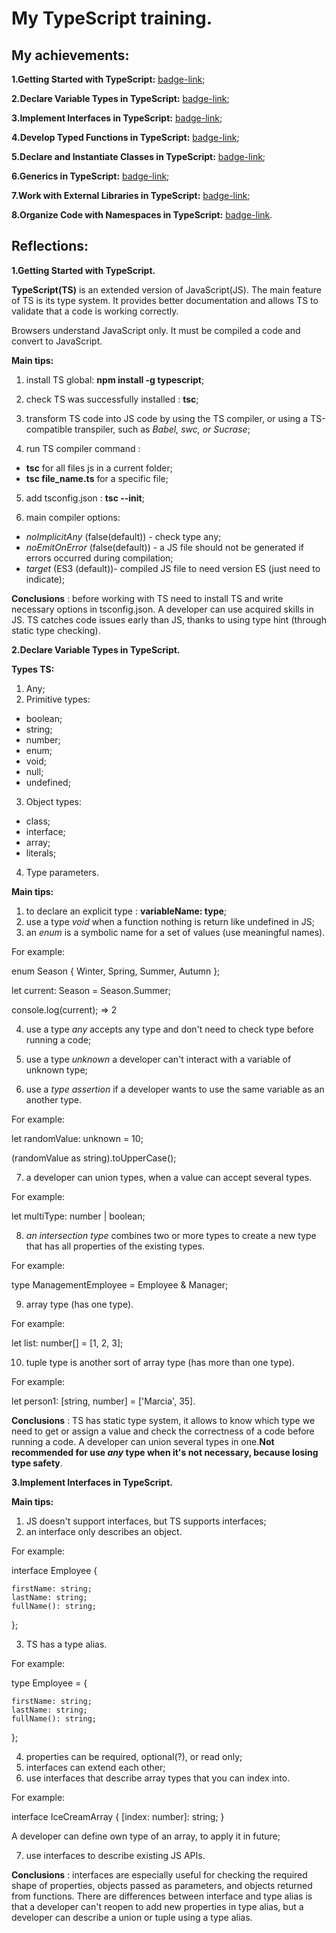 # My TypeScript training.

## My achievements:

**1.Getting Started with TypeScript:** [badge-link](https://learn.microsoft.com/api/achievements/share/en-us/MargaritaMasko-4018/FZ9UK3AX?sharingId=8BB0169F9B90EC28);

**2.Declare Variable Types in TypeScript:** [badge-link](https://learn.microsoft.com/api/achievements/share/en-us/MargaritaMasko-4018/UFSLN8T3?sharingId=8BB0169F9B90EC28);

**3.Implement Interfaces in TypeScript:** [badge-link](https://learn.microsoft.com/api/achievements/share/en-us/MargaritaMasko-4018/9NTLR4ZU?sharingId=8BB0169F9B90EC28);

**4.Develop Typed Functions in TypeScript:** [badge-link](https://learn.microsoft.com/api/achievements/share/en-us/MargaritaMasko-4018/8RG84J4W?sharingId=8BB0169F9B90EC28);

**5.Declare and Instantiate Classes in TypeScript:** [badge-link](https://learn.microsoft.com/api/achievements/share/en-us/MargaritaMasko-4018/WACR77DN?sharingId=8BB0169F9B90EC28);

**6.Generics in TypeScript:** [badge-link](https://learn.microsoft.com/api/achievements/share/en-us/MargaritaMasko-4018/J6EGWX5T?sharingId=8BB0169F9B90EC28);

**7.Work with External Libraries in TypeScript:** [badge-link](https://learn.microsoft.com/api/achievements/share/en-us/MargaritaMasko-4018/WACM4JUN?sharingId=8BB0169F9B90EC28);

**8.Organize Code with Namespaces in TypeScript:** [badge-link](https://learn.microsoft.com/api/achievements/share/en-us/MargaritaMasko-4018/ZPFLMB72?sharingId=8BB0169F9B90EC28).

## Reflections:

**1.Getting Started with TypeScript.**

**TypeScript(TS)** is an extended version of JavaScript(JS). The main feature of TS is its type system. It provides better documentation and allows TS to validate that a code is working correctly.

Browsers understand JavaScript only. It must be compiled a code and convert to JavaScript.

**Main tips:**

1. install TS global: **npm install -g typescript**;

2. check TS was successfully installed : **tsc**;

3. transform TS code into JS code by using the TS compiler, or using a TS-compatible transpiler, such as _Babel, swc, or Sucrase_;

4. run TS compiler command :

- **tsc** for all files js in a current folder;
- **tsc file_name.ts** for a specific file;

5. add tsconfig.json : **tsc --init**;

6. main compiler options:

- _noImplicitAny_ (false(default)) - check type any;
- _noEmitOnError_ (false(default)) - a JS file should not be generated if errors occurred during compilation;
- _target_ (ES3 (default))- compiled JS file to need version ES (just need to indicate);

**Conclusions** : before working with TS need to install TS and write necessary options in tsconfig.json. A developer can use acquired skills in JS. TS catches code issues early than JS, thanks to using type hint (through static type checking).

**2.Declare Variable Types in TypeScript.**

**Types TS:**

1. Any;
2. Primitive types:

- boolean;
- string;
- number;
- enum;
- void;
- null;
- undefined;

3. Object types:

- class;
- interface;
- array;
- literals;

4. Type parameters.

**Main tips:**

1. to declare an explicit type : **variableName: type**;
2. use a type _void_ when a function nothing is return like undefined in JS;
3. an _enum_ is a symbolic name for a set of values (use meaningful names).

For example:

enum Season { Winter, Spring, Summer, Autumn };

let current: Season = Season.Summer;

console.log(current); => 2

4. use a type _any_ accepts any type and don't need to check type before running a code;

5. use a type _unknown_ a developer can't interact with a variable of unknown type;

6. use a _type assertion_ if a developer wants to use the same variable as an another type.

For example:

let randomValue: unknown = 10;

(randomValue as string).toUpperCase();

7. a developer can union types, when a value can accept several types.

For example:

let multiType: number | boolean;

8. _an intersection type_ combines two or more types to create a new type that has all properties of the existing types.

For example:

type ManagementEmployee = Employee & Manager;

9. array type (has one type).

For example:

let list: number[] = [1, 2, 3];

10. tuple type is another sort of array type (has more than one type).

For example:

let person1: [string, number] = ['Marcia', 35].

**Conclusions** : TS has static type system, it allows to know which type we need to get or assign a value and check the correctness of а code before running a code. A developer can union several types in one.**Not recommended for use _any_ type when it's not necessary, because losing type safety**.

**3.Implement Interfaces in TypeScript.**

**Main tips:**

1. JS doesn't support interfaces, but TS supports interfaces;
2. an interface only describes an object.

For example:

interface Employee {

    firstName: string;
    lastName: string;
    fullName(): string;

};

3. TS has a type alias.

For example:

type Employee = {

    firstName: string;
    lastName: string;
    fullName(): string;

};

4. properties can be required, optional(?), or read only;
5. interfaces can extend each other;
6. use interfaces that describe array types that you can index into.

For example:

interface IceCreamArray {
[index: number]: string;
}

A developer can define own type of an array, to apply it in future;

7. use interfaces to describe existing JS APIs.

**Conclusions** : interfaces are especially useful for checking the required shape of properties, objects passed as parameters, and objects returned from functions. There are differences between interface and type alias is that a developer can't reopen to add new properties in type alias, but a developer can describe a union or tuple using a type alias.
